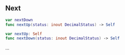 ## Next

```swift
var nextDown
func nextUp(status: inout DecimalStatus) -> Self

var nextUp: Self
func nextDown(status: inout DecimalStatus) -> Self
```

…
